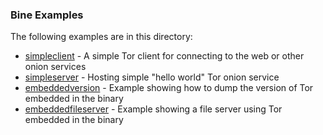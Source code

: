 ### Bine Examples

The following examples are in this directory:

* [simpleclient](simpleclient) - A simple Tor client for connecting to the web or other onion services
* [simpleserver](simpleserver) - Hosting simple "hello world" Tor onion service 
* [embeddedversion](embeddedversion) - Example showing how to dump the version of Tor embedded in the binary
* [embeddedfileserver](embeddedfileserver) - Example showing a file server using Tor embedded in the binary